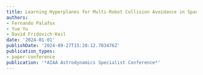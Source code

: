```yaml
---
title: Learning Hyperplanes for Multi-Robot Collision Avoidance in Space
authors:
- Fernando Palafox
- Yue Yu
- David Fridovich-Keil
date: '2024-01-01'
publishDate: '2024-09-27T15:20:12.703476Z'
publication_types:
- paper-conference
publication: '*AIAA Astrodynamics Specialist Conference*'
---
```

